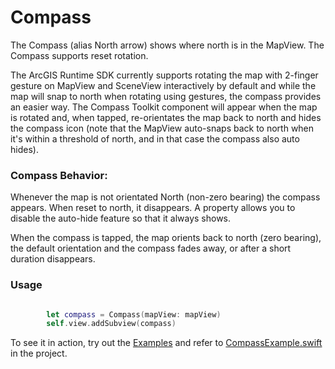 # Compass

The Compass (alias North arrow) shows where north is in the MapView. The Compass supports reset rotation.

The ArcGIS Runtime SDK currently supports rotating the map with 2-finger gesture on MapView and SceneView interactively by default and while the map will snap to north when rotating using gestures, the compass provides an easier way. The Compass Toolkit component will appear when the map is rotated and, when tapped, re-orientates the map back to north and hides the compass icon (note that the MapView auto-snaps back to north when it's within a threshold of north, and in that case the compass also auto hides).

### Compass Behavior:

Whenever the map is not orientated North (non-zero bearing) the compass appears. When reset to north, it disappears. A property allows you to disable the auto-hide feature so that it always shows.

When the compass is tapped, the map orients back to north (zero bearing), the default orientation and the compass fades away, or after a short duration disappears.

### Usage

```swift

        let compass = Compass(mapView: mapView)
        self.view.addSubview(compass)
```

To see it in action, try out the [Examples](../../Examples) and refer to [CompassExample.swift](../../Examples/ArcGISToolkitExamples/CompassExample.swift) in the project.




